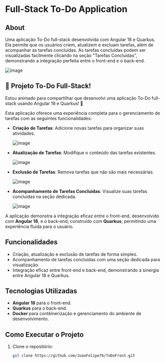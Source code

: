 # Full-Stack To-Do Application

## About
Uma aplicação To-Do full-stack desenvolvida com Angular 18 e Quarkus. Ela permite que os usuários criem, atualizem e excluam tarefas, além de acompanhar as tarefas concluídas. As tarefas concluídas podem ser visualizadas facilmente clicando na seção "Tarefas Concluídas", demonstrando a integração perfeita entre o front-end e o back-end.

![image](https://github.com/user-attachments/assets/8722334d-2853-4331-9889-cb660be44bd2)

## 🎯 Projeto To-Do Full-Stack!
Estou animado para compartilhar que desenvolvi uma aplicação To-Do full-stack usando Angular 18 e Quarkus! 🎉

Esta aplicação oferece uma experiência completa para o gerenciamento de tarefas com as seguintes funcionalidades:

- **Criação de Tarefas**: Adicione novas tarefas para organizar suas atividades.
  
  ![image](https://github.com/user-attachments/assets/9155c5ea-7003-4593-bbf2-8fd3aec85c1b)

- **Atualização de Tarefas**: Modifique o conteúdo das tarefas existentes.

  ![image](https://github.com/user-attachments/assets/378d7991-b7f5-4c75-b427-5e7a87c92369)

- **Exclusão de Tarefas**: Remova tarefas que não são mais necessárias.

  ![image](https://github.com/user-attachments/assets/90468612-05f1-4e38-bea8-ec7fd447e620)

- **Acompanhamento de Tarefas Concluídas**: Visualize suas tarefas concluídas na seção dedicada.

  ![image](https://github.com/user-attachments/assets/9459a036-26bd-4bf5-81c3-14bab77125c0)

A aplicação demonstra a integração eficaz entre o front-end, desenvolvido com **Angular 18**, e o back-end, construído com **Quarkus**, permitindo uma experiência fluida para o usuário.

## Funcionalidades
- Criação, atualização e exclusão de tarefas de forma simples.
- Acompanhamento de tarefas concluídas com uma seção dedicada para visualização.
- Integração eficaz entre front-end e back-end, demonstrando a sinergia entre Angular 18 e Quarkus.

## Tecnologias Utilizadas
- **Angular 18** para o front-end.
- **Quarkus** para o back-end.
- **Docker** para contêinerização e gerenciamento do ambiente de desenvolvimento.

## Como Executar o Projeto
1. Clone o repositório:
   ```bash
   git clone https://github.com/JoaoFelipe76/ToDoFront.git

